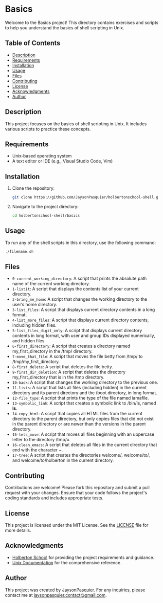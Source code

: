 # Basics

Welcome to the Basics project! This directory contains exercises and scripts to help you understand the basics of shell scripting in Unix.

## Table of Contents
- [Description](#description)
- [Requirements](#requirements)
- [Installation](#installation)
- [Usage](#usage)
- [Files](#files)
- [Contributing](#contributing)
- [License](#license)
- [Acknowledgments](#acknowledgments)
- [Author](#author)

## Description
This project focuses on the basics of shell scripting in Unix. It includes various scripts to practice these concepts.

## Requirements
- Unix-based operating system
- A text editor or IDE (e.g., Visual Studio Code, Vim)

## Installation
1. Clone the repository:
    ```bash
    git clone https://github.com/JaysonPasquier/holbertonschool-shell.git
    ```
2. Navigate to the project directory:
    ```bash
    cd holbertonschool-shell/basics
    ```

## Usage
To run any of the shell scripts in this directory, use the following command:
```bash
./filename.sh
```

## Files
- `0-current_working_directory`: A script that prints the absolute path name of the current working directory.
- `1-listit`: A script that displays the contents list of your current directory.
- `2-bring_me_home`: A script that changes the working directory to the user’s home directory.
- `3-list_files`: A script that displays current directory contents in a long format.
- `4-list_more_files`: A script that displays current directory contents, including hidden files.
- `5-list_files_digit_only`: A script that displays current directory contents in long format, with user and group IDs displayed numerically, and hidden files.
- `6-first_directory`: A script that creates a directory named my_first_directory in the /tmp/ directory.
- `7-move_that_file`: A script that moves the file betty from /tmp/ to /tmp/my_first_directory.
- `8-first_delete`: A script that deletes the file betty.
- `9-first_dir_deletion`: A script that deletes the directory my_first_directory that is in the /tmp directory.
- `10-back`: A script that changes the working directory to the previous one.
- `11-lists`: A script that lists all files (including hidden) in the current directory and its parent directory and the /boot directory, in long format.
- `12-file_type`: A script that prints the type of the file named iamafile.
- `13-symbolic_link`: A script that creates a symbolic link to /bin/ls, named __ls__.
- `14-copy_html`: A script that copies all HTML files from the current directory to the parent directory, but only copies files that did not exist in the parent directory or are newer than the versions in the parent directory.
- `15-lets_move`: A script that moves all files beginning with an uppercase letter to the directory /tmp/u.
- `16-clean_emacs`: A script that deletes all files in the current directory that end with the character ~.
- `17-tree`: A script that creates the directories welcome/, welcome/to/, and welcome/to/holberton in the current directory.

## Contributing
Contributions are welcome! Please fork this repository and submit a pull request with your changes. Ensure that your code follows the project's coding standards and includes appropriate tests.

## License
This project is licensed under the MIT License. See the [LICENSE](../LICENSE) file for more details.

## Acknowledgments
- [Holberton School](https://www.holbertonschool.com/) for providing the project requirements and guidance.
- [Unix Documentation](https://www.gnu.org/software/bash/manual/html_node/Basic-Shell-Features.html) for the comprehensive reference.

## Author
This project was created by [JaysonPasquier](https://github.com/JaysonPasquier).
For any inquiries, please contact me at jaysonpasquier.contact@gmail.com.
